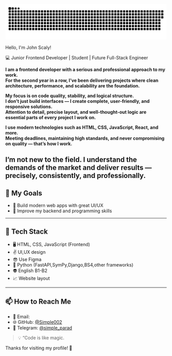 ![Snake animation dark](https://github.com/Simple002/snk/blob/output/github-contribution-grid-snake-dark.svg?palette=github-dark)

Hello, I'm John Scaly!

💻 Junior Frontend Developer | Student | Future Full-Stack Engineer

**I am a frontend developer with a serious and professional approach to my work.  
For the second year in a row, I’ve been delivering projects where clean architecture, performance, and scalability are the foundation.**

**My focus is on code quality, stability, and logical structure.  
I don’t just build interfaces — I create complete, user-friendly, and responsive solutions.  
Attention to detail, precise layout, and well-thought-out logic are essential parts of every project I work on.**

**I use modern technologies such as HTML, CSS, JavaScript, React, and more.  
Meeting deadlines, maintaining high standards, and never compromising on quality — that’s how I work.**

**I’m not new to the field. I understand the demands of the market and deliver results —  
precisely, consistently, and professionally.**
---

## 🚀 My Goals

- 🎨 Build modern web apps with great UI/UX
- 🧠 Improve my backend and programming skills

---

## 🧰 Tech Stack

- 🖥️ HTML, CSS, JavaScript (Frontend)
- ✌  UI,UX design 
- 😎 Use Figma
- 🐍 Python (FastAPI,SymPy,Django,BS4,other frameworks)
- 👽 English B1-B2
- 📈 Website layout

-----

## 📫 How to Reach Me

- 📧 Email: 
- 🌐 GitHub: [@Simple002](https://github.com/Simple002)
- 💬 Telegram: [@simple_parad](https://t.me/simple_parad)

> 💡 “Code is like magic.

Thanks for visiting my profile! 🙌
